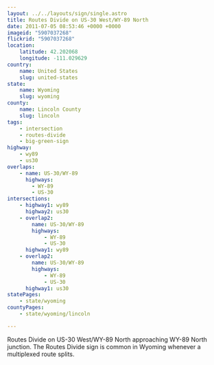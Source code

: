 ```yaml
---
layout: ../../layouts/sign/single.astro
title: Routes Divide on US-30 West/WY-89 North
date: 2011-07-05 08:53:46 +0000 +0000
imageid: "5907037268"
flickrid: "5907037268"
location:
    latitude: 42.202068
    longitude: -111.029629
country:
    name: United States
    slug: united-states
state:
    name: Wyoming
    slug: wyoming
county:
    name: Lincoln County
    slug: lincoln
tags:
    - intersection
    - routes-divide
    - big-green-sign
highway:
    - wy89
    - us30
overlaps:
    - name: US-30/WY-89
      highways:
        - WY-89
        - US-30
intersections:
    - highway1: wy89
      highway2: us30
    - overlap2:
        name: US-30/WY-89
        highways:
            - WY-89
            - US-30
      highway1: wy89
    - overlap2:
        name: US-30/WY-89
        highways:
            - WY-89
            - US-30
      highway1: us30
statePages:
    - state/wyoming
countyPages:
    - state/wyoming/lincoln

---
```

Routes Divide on US-30 West/WY-89 North approaching WY-89 North junction.  The Routes Divide sign is common in Wyoming whenever a multiplexed route splits.
